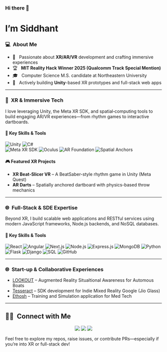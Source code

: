 ### Hi there 👋  
# I’m Siddhant  

### 💻 &nbsp;About Me  
- 🤔 &nbsp; Passionate about **XR/AR/VR** development and crafting immersive experiences
- 🏆 &nbsp; **MIT Reality Hack Winner 2025 (Qualcomm Track Special Mention)**  
- 🎓 &nbsp; Computer Science M.S. candidate at Northeastern University  
- 🔭 &nbsp; Actively building **Unity**-based XR prototypes and full-stack web apps  

---

### 🚀 &nbsp;XR & Immersive Tech  
I love leveraging Unity, the Meta XR SDK, and spatial‐computing tools to build engaging AR/VR experiences—from rhythm games to interactive dartboards.  

#### 🔹 Key Skills & Tools  
![Unity](https://img.shields.io/badge/-Unity-333333?style=flat&logo=unity)  ![C#](https://img.shields.io/badge/-C%23-333333?style=flat&logo=c-sharp)  
![Meta XR SDK](https://img.shields.io/badge/-Meta_XR_SDK-333333?style=flat)  ![Oculus](https://img.shields.io/badge/-Oculus-333333?style=flat&logo=oculus)  ![AR Foundation](https://img.shields.io/badge/-AR_Foundation-333333?style=flat)  ![Spatial Anchors](https://img.shields.io/badge/-Spatial_Anchors-333333?style=flat)  

#### 🎮 Featured XR Projects  
- **XR Beat-Slicer VR** – A BeatSaber-style rhythm game in Unity (Meta Quest)  
- **AR Darts** – Spatially anchored dartboard with physics-based throw mechanics  

---

### 🌐 &nbsp;Full-Stack & SDE Expertise  
Beyond XR, I build scalable web applications and RESTful services using modern JavaScript frameworks, Node.js backends, and NoSQL databases.

#### 🔹 Key Skills & Tools  
![React](https://img.shields.io/badge/-React-333333?style=flat&logo=react)  ![Angular](https://img.shields.io/badge/-Angular-333333?style=flat&logo=angular)  ![Next.js](https://img.shields.io/badge/-Next.js-333333?style=flat&logo=next.js)  ![Node.js](https://img.shields.io/badge/-Node.js-333333?style=flat&logo=node.js)  ![Express.js](https://img.shields.io/badge/-Express.js-333333?style=flat&logo=express)  ![MongoDB](https://img.shields.io/badge/-MongoDB-333333?style=flat&logo=mongodb)  ![Python](https://img.shields.io/badge/-Python-333333?style=flat&logo=python)  ![Flask](https://img.shields.io/badge/-Flask-333333?style=flat&logo=flask)  ![Django](https://img.shields.io/badge/-Django-333333?style=flat&logo=django)  ![SQL](https://img.shields.io/badge/-SQL-333333?style=flat&logo=mysql)  ![GitHub](https://img.shields.io/badge/-GitHub-333333?style=flat&logo=github)  

---

### 🌐 &nbsp;Start-up & Collaborative Experiences  
- [LOOKOUT](https://www.getalookout.com/) – Augmented Reality Situaltional Awareness for Automous Boats
- [Tesseract](https://jiotesseract.com/) – SDK development for Indie Mixed Reality Google (Jio Glass)
- [Ethosh](https://www.ethosh.com/) – Training and Simulation application for Med Tech

---

## 🤝🏻 &nbsp;Connect with Me  
<p align="center">  
<a href="https://www.linkedin.com/in/siddhant-narode/" target="_blank"><img src="https://img.shields.io/badge/-LinkedIn-0077B5?style=flat-square&logo=linkedin&logoColor=white"/></a>  
<a href="mailto:narode.s@northeastern.edu" target="_blank"><img src="https://img.shields.io/badge/-Gmail-D14836?style=flat-square&logo=gmail&logoColor=white"/></a>  
<a href="http://narode-exe.github.io/" target="_blank"><img src="https://img.shields.io/badge/-Portfolio-0A0A0A?style=flat-square&logo=devdotto&logoColor=white"/></a>  
</p>  

Feel free to explore my repos, raise issues, or contribute PRs—especially if you’re into XR or full-stack dev!
